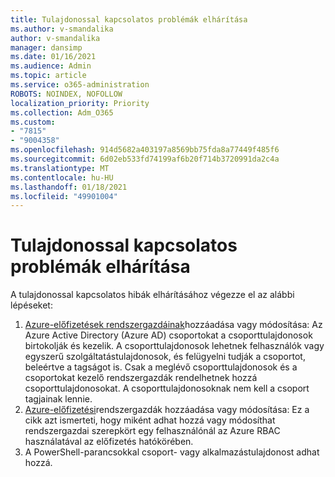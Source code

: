 ```yaml
---
title: Tulajdonossal kapcsolatos problémák elhárítása
ms.author: v-smandalika
author: v-smandalika
manager: dansimp
ms.date: 01/16/2021
ms.audience: Admin
ms.topic: article
ms.service: o365-administration
ROBOTS: NOINDEX, NOFOLLOW
localization_priority: Priority
ms.collection: Adm_O365
ms.custom:
- "7815"
- "9004358"
ms.openlocfilehash: 914d5682a403197a8569bb75fda8a77449f485f6
ms.sourcegitcommit: 6d02eb533fd74199af6b20f714b3720991da2c4a
ms.translationtype: MT
ms.contentlocale: hu-HU
ms.lasthandoff: 01/18/2021
ms.locfileid: "49901004"
---
```

# <a name="troubleshoot-owner-issues"></a>Tulajdonossal kapcsolatos problémák elhárítása

A tulajdonossal kapcsolatos hibák elhárításához végezze el az alábbi lépéseket:

1. [Azure-előfizetések rendszergazdáinak](https://docs.microsoft.com/azure/active-directory/fundamentals/active-directory-accessmanagement-managing-group-owners)hozzáadása vagy módosítása: Az Azure Active Directory (Azure AD) csoportokat a csoporttulajdonosok birtokolják és kezelik. A csoporttulajdonosok lehetnek felhasználók vagy egyszerű szolgáltatástulajdonosok, és felügyelni tudják a csoportot, beleértve a tagságot is. Csak a meglévő csoporttulajdonosok és a csoportokat kezelő rendszergazdák rendelhetnek hozzá csoporttulajdonosokat. A csoporttulajdonosoknak nem kell a csoport tagjainak lennie.
2. [Azure-előfizetési](https://docs.microsoft.com/azure/cost-management-billing/manage/add-change-subscription-administrator)rendszergazdák hozzáadása vagy módosítása: Ez a cikk azt ismerteti, hogy miként adhat hozzá vagy módosíthat rendszergazdai szerepkört egy felhasználónál az Azure RBAC használatával az előfizetés hatókörében.
3. A PowerShell-parancsokkal csoport- vagy alkalmazástulajdonost adhat hozzá.
